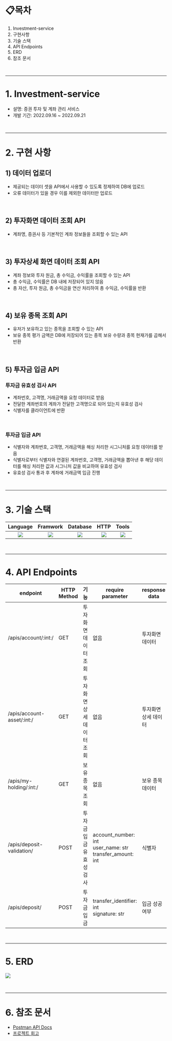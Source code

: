 # 📋목차

1. Investment-service
2. 구현사항
3. 기술 스택
4. API Endpoints
5. ERD
6. 참조 문서

<br>

---

# 1. Investment-service
- 설명: 증권 투자 및 계좌 관리 서비스
- 개발 기간: 2022.09.16 ~ 2022.09.21

<br>

---


# 2. 구현 사항

## 1) 데이터 업로더

- 제공되는 데이터 셋을 API에서 사용할 수 있도록 정제하여 DB에 업로드
- 오류 데이터가 있을 경우 이를 제외한 데이터만 업로드

<br>

## 2) 투자화면 데이터 조회 API

- 계좌명, 증권사 등 기본적인 계좌 정보들을 조회할 수 있는 API

<br>

## 3) 투자상세 화면 데이터 조회 API

- 계좌 정보와 투자 원금, 총 수익금, 수익률을 조회할 수 있는 API
- 총 수익금, 수익률은 DB 내에 저장되어 있지 않음
- 총 자산, 투자 원금, 총 수익금을 연산 처리하여 총 수익금, 수익률을 반환

<br>

## 4) 보유 종목 조회 API

- 유저가 보유하고 있는 종목을 조회할 수 있는 API
- 보유 종목 평가 금액은 DB에 저장되어 있는 종목 보유 수량과 종목 현재가를 곱해서 반환

<br>

## 5) 투자금 입금 API

### 투자금 유효성 검사 API

- 계좌번호, 고객명, 거래금액을 요청 데이터로 받음
- 전달한 계좌번호의 계좌가 전달한 고객명으로 되어 있는지 유효성 검사
- 식별자를 클라이언트에 반환


<br>

### 투자금 입금 API

- 식별자와 계좌번호, 고객명, 거래금액을 해싱 처리한 시그니처를 요청 데이터를 받음
- 식별자로부터 식별자와 연결된 계좌번호, 고객명, 거래금액을 뽑아낸 후 해당 데이터를 해싱 처리한 값과 시그니처 값을 비교하여 유효성 검사
- 유효성 검사 통과 후 계좌에 거래금액 입금 진행


<br>

---

# 3. 기술 스택
Language | Framwork | Database | HTTP | Tools
| :----------------------------------------------------------------------------------------------------: | :----------------------------------------------------------------------------------------------------: | :--------------------------------------------------------------------------------------------------: | :----------------------------------------------------------------------------------------------------------: | :------------------------------------------------------------------------------------------------------: | 
| <img src="https://img.shields.io/badge/python-3776AB?style=for-the-badge&logo=python&logoColor=white"> | <img src="https://img.shields.io/badge/django-092E20?style=for-the-badge&logo=django&logoColor=white"> | <img src="https://img.shields.io/badge/mysql-4479A1?style=for-the-badge&logo=mysql&logoColor=white"> | <img src="https://img.shields.io/badge/postman-FF6C37?style=for-the-badge&logo=postman&logoColor=white"> | <img src="https://img.shields.io/badge/git-F05032?style=for-the-badge&logo=git&logoColor=white"> 


<br>

---

# 4. API Endpoints
| endpoint | HTTP Method | 기능   | require parameter                                                                                                   | response data |
|----------|-------------|------|---------------------------------------------------------------------------------------------------------------------|---------------|
| /apis/account/:int:/  | GET   | 투자화면 데이터 조회 |  없음  | 투자화면 데이터 |
| /apis/account-asset/:int:/ | GET   | 투자화면 상세 데이터 조회 |  없음  | 투자화면 상세 데이터 |
| /apis/my-holding/:int:/  | GET   | 보유 종목 조회 |  없음  | 보유 종목 데이터 |
| /apis/deposit-validation/  | POST   | 투자금 입금 유효성 검사 |  account_number: int <br> user_name: str <br> transfer_amount: int | 식별자 |
| /apis/deposit/  | POST   | 투자금 입금 |  transfer_identifier: int <br> signature: str | 입금 성공 여부 |

<br>

---

# 5. ERD
![](https://user-images.githubusercontent.com/65996045/191393108-2e9cdf4f-387e-452a-b22d-be6011ee95bd.png)

<br>

---

# 6. 참조 문서
- [Postman API Docs](https://documenter.getpostman.com/view/21254145/2s7Z18C1PH)
- [프로젝트 회고](https://velog.io/@chaduri7913/Investment-service-%ED%94%84%EB%A1%9C%EC%A0%9D%ED%8A%B8-%ED%9A%8C%EA%B3%A0)

